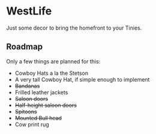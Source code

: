 # WestLife
Just some decor to bring the homefront to your Tinies.

## Roadmap

Only a few things are planned for this:

* Cowboy Hats a la the Stetson
* A very tall Cowboy Hat, if simple enough to implement
* ~~Bandanas~~
* Frilled leather jackets
* ~~Saloon doors~~
* ~~Half-height saloon doors~~
* ~~Spitoons~~
* ~~Mounted Bull head~~
* Cow print rug